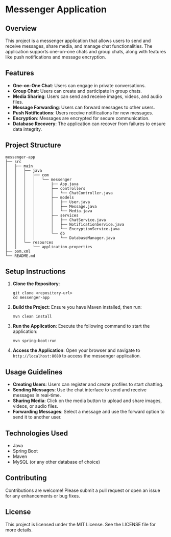 # Messenger Application

## Overview
This project is a messenger application that allows users to send and receive messages, share media, and manage chat functionalities. The application supports one-on-one chats and group chats, along with features like push notifications and message encryption.

## Features
- **One-on-One Chat**: Users can engage in private conversations.
- **Group Chat**: Users can create and participate in group chats.
- **Media Sharing**: Users can send and receive images, videos, and audio files.
- **Message Forwarding**: Users can forward messages to other users.
- **Push Notifications**: Users receive notifications for new messages.
- **Encryption**: Messages are encrypted for secure communication.
- **Database Recovery**: The application can recover from failures to ensure data integrity.

## Project Structure
```
messenger-app
├── src
│   ├── main
│   │   ├── java
│   │   │   ├── com
│   │   │   │   └── messenger
│   │   │   │       ├── App.java
│   │   │   │       ├── controllers
│   │   │   │       │   └── ChatController.java
│   │   │   │       ├── models
│   │   │   │       │   ├── User.java
│   │   │   │       │   ├── Message.java
│   │   │   │       │   └── Media.java
│   │   │   │       ├── services
│   │   │   │       │   ├── ChatService.java
│   │   │   │       │   ├── NotificationService.java
│   │   │   │       │   └── EncryptionService.java
│   │   │   │       └── db
│   │   │   │           └── DatabaseManager.java
│   │   └── resources
│   │       └── application.properties
├── pom.xml
└── README.md
```

## Setup Instructions
1. **Clone the Repository**: 
   ```
   git clone <repository-url>
   cd messenger-app
   ```

2. **Build the Project**: 
   Ensure you have Maven installed, then run:
   ```
   mvn clean install
   ```

3. **Run the Application**: 
   Execute the following command to start the application:
   ```
   mvn spring-boot:run
   ```

4. **Access the Application**: 
   Open your browser and navigate to `http://localhost:8080` to access the messenger application.

## Usage Guidelines
- **Creating Users**: Users can register and create profiles to start chatting.
- **Sending Messages**: Use the chat interface to send and receive messages in real-time.
- **Sharing Media**: Click on the media button to upload and share images, videos, or audio files.
- **Forwarding Messages**: Select a message and use the forward option to send it to another user.

## Technologies Used
- Java
- Spring Boot
- Maven
- MySQL (or any other database of choice)

## Contributing
Contributions are welcome! Please submit a pull request or open an issue for any enhancements or bug fixes.

## License
This project is licensed under the MIT License. See the LICENSE file for more details.